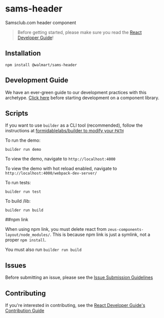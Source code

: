 # sams-header

Samsclub.com header component

> Before getting started, please make sure you read the [React Developer Guide](https://gecgithub01.walmart.com/react/react-dev-guide)!

## Installation

```
npm install @walmart/sams-header
```

## Development Guide

We have an ever-green guide to our development practices with this archetype.
[Click here](https://gecgithub01.walmart.com/electrode/electrode-archetype-react-component/blob/master/DEVELOPMENT.md)
before starting development on a component library.

## Scripts

If you want to use `builder` as a CLI tool (recommended), follow the instructions at [formidablelabs/builder to modify your `PATH`](https://github.com/formidablelabs/builder#local-install)

To run the demo:

```
builder run demo
```

To view the demo, navigate to `http://localhost:4000`

To view the demo with hot reload enabled, navigate to `http://localhost:4000/webpack-dev-server/`

To run tests:

```
builder run test
```

To build /lib:

```
builder run build
```

##npm link

When using npm link, you must delete react from `zeus-components-layout/node_modules/`. This is because npm link is just a symlink, not a proper `npm install`.

You must also run `builder run build`

## Issues

Before submitting an issue, please see the [Issue Submission Guidelines](https://gecgithub01.walmart.com/react/react-dev-guide#submitting-issues)

## Contributing

If you're interested in contributing, see the [React Developer Guide's Contribution Guide](https://gecgithub01.walmart.com/react/react-dev-guide#contributing)
